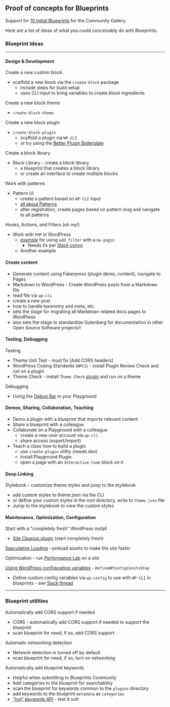 ## Proof of concepts for Blueprints
Support for [10 Initial Blueprints](https://github.com/adamziel/blueprints/issues/1) for the Community Gallery

Here are a list of ideas of what you could conceivably do with Blueprints.

### Blueprint Ideas

---

#### Design & Development
Create a new custom block
- scaffold a new block via the `create-block` package
    - include steps for build setup
    - uses CLI input to bring variables to create block ingredients

Create a new block theme
- `create-block-theme` 

Create a new block plugin
- `create-block-plugin` 
    - scaffold a plugin via `WP-CLI`
    - or try using the [Better Plugin Boilerplate](https://github.com/TukuToi/better-wp-plugin-boilerplate)

Create a block library
- Block Library - create a block library
    - a blueprint that creates a block library
    - or create an interface to create multiple blocks

Work with patterns
- Pattern UI
    - create a pattern based on `WP-CLI` input
    - [all about Patterns](https://github.com/WordPress/Documentation-Issue-Tracker/issues/1520)
    - after registration, create pages based on pattern slug and navigate to all patterns

Hooks, Actions, and Filters (oh my!)
- Work with `PHP` in WordPress
    - [example](https://plugins.svn.wordpress.org/webtoffee-product-feed/assets/blueprints/blueprint.json) for using `add_filter` with a `mu-pugin`  
        - Needs fix per [Slack convo](https://wordpress.slack.com/archives/C04EWKGDJ0K/p1712656197432919)
    - Another example 

#### Create content
- Generate content using Fakerpress (plugin demo, content), navigate to Pages
- Markdown to WordPress - Create WordPress posts from a Markdown file
 - read file via `wp-cli`
 - create a new post
 - how to handle taxonomy and meta, etc.
 - sets the stage for migrating all Markdown related docs pages to WordPress
 - also sets the stage to standardize Gutenberg for documentation in other Open Source Software projects!!

#### Testing, Debugging
Testing
- Theme Unit Test - must fix [Add CORS headers]
- WordPress Coding Standards (`WPCS`) - install Plugin Review Check and run on a plugin
- Theme Check - install `Theme Check` [plugin](https://wordpress.org/plugins/theme-check/) and run on a theme

Debugging 
- Using the [Debug Bar](https://wordpress.org/plugins/debug-bar/) in your Playground

#### Demos, Sharing, Collaboration, Teaching
- Demo a plugin with a blueprint that imports relevant content
- Share a blueprint with a colleague
- Collaborate on a Playground with a colleague
    - create a new user account via `wp-cli` 
    - share access (export/import)
- Teach a class how to build a plugin
    - use `create-plugin` utility (needs dev)
    - install Playground Plugin
    - open a page with an `Interactive Code` block on it

#### Deep Linking
Stylebook - customize theme styles and jump to the stylebook
- add custom styles to theme.json via the CLI
- or define your custom styles in the root directory, write to `theme.json` file
- Jump to the stylebook to view the custom styles

#### Maintenance, Optimization, Configuration
Start with a "completely fresh" WordPress install
- [Site Cleanup plugin](https://github.com/janw-me/default-featured-image/blob/main/.wordpress-org/blueprints/blueprint.json) (start completely fresh)

[Speculative Loading](https://make.wordpress.org/core/2024/04/09/speculative-loading-in-wordpress/) - preload assets to make the site faster

Optimization - run [Performance Lab](https://wordpress.org/plugins/performance-lab/) on a site

[Using WordPress configuration variables](https://wordpress.github.io/wordpress-playground/blueprints-api/steps/#DefineWpConfigConstsStep) - `DefineWPConfigConstsStep`
- Define custom config variables via `wp-config` to use with `WP-CLI` in blueprints - see [Slack thread](https://wordpress.slack.com/archives/C02RP4T41/p1712283654650719)


---

### Blueprint utilities
Automatically add CORS support if needed
- CORS - automatically add CORS support if needed to support the blueprint
- scan blueprint for need, if so, add CORS support

Automatic networking detection
- Network detection is turned off by default
- scan blueprint for need, if so, turn on networking

Automatically add blueprint keywords
- Helpful when submitting to Blueprints Community
- Add categories to the blueprint for searchability
- scan the blueprint for keywords common to the `plugins` directory
- add keywords to the blueprint `metadata` as `categories`
- ["hot" keywords API](https://api.wordpress.org/plugins/info/1.2/?action=hot_tags) - test it out! 